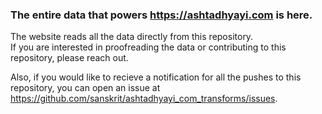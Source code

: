 ### The entire data that powers https://ashtadhyayi.com is here.  

The website reads all the data directly from this repository.  
If you are interested in proofreading the data or contributing to this repository, please reach out. 

Also, if you would like to recieve a notification for all the pushes to this repository, you can open an issue at https://github.com/sanskrit/ashtadhyayi_com_transforms/issues. 
